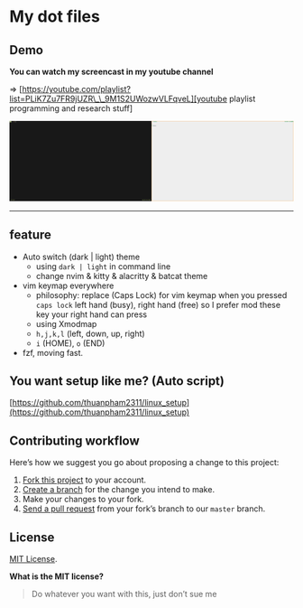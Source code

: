 # My dot files

## Demo

**You can watch my screencast in my youtube channel**

=> [https://youtube.com/playlist?list=PLiK7Zu7FR9jUZR\_\_9M1S2UWozwVLFqveL][youtube playlist programming and research stuff]

[youtube playlist programming and research stuff]: https://youtube.com/playlist?list=PLiK7Zu7FR9jUZR__9M1S2UWozwVLFqveL

<img src="./img/dotfiles.gif" width="50%" height="50%"><img src="./img/light.gif" width="50%" height="50%">

---

## feature

- Auto switch (dark | light) theme
    * using `dark | light` in command line
    * change nvim & kitty & alacritty & batcat theme
- vim keymap everywhere
    * philosophy: replace (Caps Lock) for vim keymap when you pressed `caps lock` left hand (busy), right hand (free) so I prefer mod these key your right hand can press
    * using Xmodmap
    * `h,j,k,l` (left, down, up, right)
    * `i` (HOME), `o` (END)
- fzf, moving fast.

## You want setup like me? (Auto script)

[https://github.com/thuanpham2311/linux_setup](https://github.com/thuanpham2311/linux_setup)

## Contributing workflow

Here’s how we suggest you go about proposing a change to this project:

1. [Fork this project][fork] to your account.
2. [Create a branch][branch] for the change you intend to make.
3. Make your changes to your fork.
4. [Send a pull request][pr] from your fork’s branch to our `master` branch.

[fork]: https://help.github.com/articles/fork-a-repo/
[branch]: https://help.github.com/articles/creating-and-deleting-branches-within-your-repository
[pr]: https://help.github.com/articles/using-pull-requests/

## License

[MIT License](./LICENSE).

**What is the MIT license?**

> Do whatever you want with this, just don’t sue me
